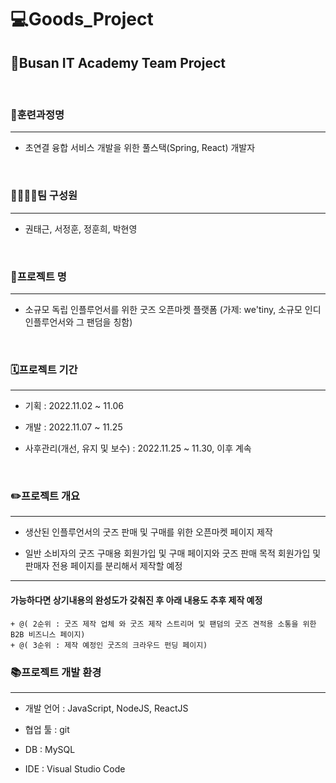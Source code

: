 # 💻Goods_Project

## 📃Busan IT Academy Team Project
<br/>


### 📝훈련과정명
---
* 초연결 융합 서비스 개발을 위한 풀스택(Spring, React) 개발자
<br/>

### 👨‍👨‍👦‍👦팀 구성원
---
* 권태근, 서정훈, 정훈희, 박현영
<br/>

### 📖프로젝트 명
---
* 소규모 독립 인플루언서를 위한 굿즈 오픈마켓 플랫폼 (가제: we'tiny, 소규모 인디 인플루언서와 그 팬덤을 칭함)
<br/>

### 🗓️프로젝트 기간
---
* 기획 : 2022.11.02 ~ 11.06

* 개발 : 2022.11.07 ~ 11.25

* 사후관리(개선, 유지 및 보수) : 2022.11.25 ~ 11.30, 이후 계속
<br/>

### ✏️프로젝트 개요
---
* 생산된 인플루언서의 굿즈 판매 및 구매를 위한 오픈마켓 페이지 제작

* 일반 소비자의 굿즈 구매용 회원가입 및 구매 페이지와 굿즈 판매 목적 회원가입 및 판매자 전용 페이지를 분리해서 제작할 예정

-------------------------------------------------------------------------------------------------
#### 가능하다면 상기내용의 완성도가 갖춰진 후 아래 내용도 추후 제작 예정
`+ @( 2순위 : 굿즈 제작 업체 와 굿즈 제작 스트리머 및 팬덤의 굿즈 견적용 소통을 위한 B2B 비즈니스 페이지)`
<br/>
`+ @( 3순위 : 제작 예정인 굿즈의 크라우드 펀딩 페이지)`
<br/>

### 📚프로젝트 개발 환경
---
* 개발 언어 : JavaScript, NodeJS, ReactJS

* 협업 툴 : git

* DB : MySQL

* IDE : Visual Studio Code
